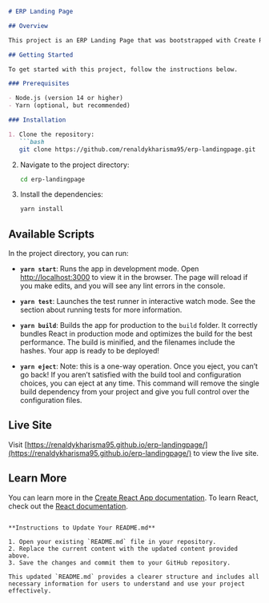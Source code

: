 ```markdown
# ERP Landing Page

## Overview

This project is an ERP Landing Page that was bootstrapped with Create React App. It serves as a template for building ERP-related applications.

## Getting Started

To get started with this project, follow the instructions below.

### Prerequisites

- Node.js (version 14 or higher)
- Yarn (optional, but recommended)

### Installation

1. Clone the repository:
   ```bash
   git clone https://github.com/renaldykharisma95/erp-landingpage.git
   ```

2. Navigate to the project directory:
   ```bash
   cd erp-landingpage
   ```

3. Install the dependencies:
   ```bash
   yarn install
   ```

## Available Scripts

In the project directory, you can run:

- **`yarn start`**: Runs the app in development mode. Open [http://localhost:3000](http://localhost:3000) to view it in the browser. The page will reload if you make edits, and you will see any lint errors in the console.

- **`yarn test`**: Launches the test runner in interactive watch mode. See the section about running tests for more information.

- **`yarn build`**: Builds the app for production to the `build` folder. It correctly bundles React in production mode and optimizes the build for the best performance. The build is minified, and the filenames include the hashes. Your app is ready to be deployed!

- **`yarn eject`**: Note: this is a one-way operation. Once you eject, you can’t go back! If you aren’t satisfied with the build tool and configuration choices, you can eject at any time. This command will remove the single build dependency from your project and give you full control over the configuration files.

## Live Site

Visit [https://renaldykharisma95.github.io/erp-landingpage/](https://renaldykharisma95.github.io/erp-landingpage/) to view the live site.

## Learn More

You can learn more in the [Create React App documentation](https://create-react-app.dev/docs/getting-started/). To learn React, check out the [React documentation](https://reactjs.org/docs/getting-started.html).
```

**Instructions to Update Your README.md**

1. Open your existing `README.md` file in your repository.
2. Replace the current content with the updated content provided above.
3. Save the changes and commit them to your GitHub repository.

This updated `README.md` provides a clearer structure and includes all necessary information for users to understand and use your project effectively.
